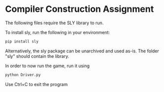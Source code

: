 # Compiler Construction Assignment

The following files require the SLY library to run.

To install sly, run the following in your environment:
```bash
pip install sly
```

Alternatively, the sly package can be unarchived and used as-is. The folder "sly" should contain the library.

In order to now run the game, run it using
```bash
python Driver.py
```
Use Ctrl+C to exit the program